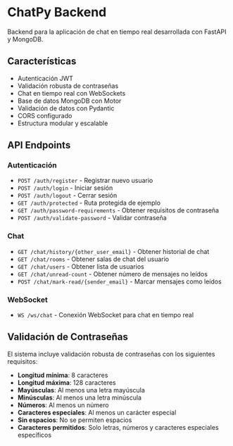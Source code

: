 # ChatPy Backend

Backend para la aplicación de chat en tiempo real desarrollada con FastAPI y MongoDB.

## Características

-  Autenticación JWT
- Validación robusta de contraseñas
- Chat en tiempo real con WebSockets
- Base de datos MongoDB con Motor
- Validación de datos con Pydantic
- CORS configurado
- Estructura modular y escalable

## API Endpoints

### Autenticación
- `POST /auth/register` - Registrar nuevo usuario
- `POST /auth/login` - Iniciar sesión
- `POST /auth/logout` - Cerrar sesión
- `GET /auth/protected` - Ruta protegida de ejemplo
- `GET /auth/password-requirements` - Obtener requisitos de contraseña
- `POST /auth/validate-password` - Validar contraseña

### Chat
- `GET /chat/history/{other_user_email}` - Obtener historial de chat
- `GET /chat/rooms` - Obtener salas de chat del usuario
- `GET /chat/users` - Obtener lista de usuarios
- `GET /chat/unread-count` - Obtener número de mensajes no leídos
- `POST /chat/mark-read/{sender_email}` - Marcar mensajes como leídos

### WebSocket
- `WS /ws/chat` - Conexión WebSocket para chat en tiempo real

## Validación de Contraseñas

El sistema incluye validación robusta de contraseñas con los siguientes requisitos:

- **Longitud mínima**: 8 caracteres
- **Longitud máxima**: 128 caracteres
- **Mayúsculas**: Al menos una letra mayúscula
- **Minúsculas**: Al menos una letra minúscula
- **Números**: Al menos un número
- **Caracteres especiales**: Al menos un carácter especial
- **Sin espacios**: No se permiten espacios
- **Caracteres permitidos**: Solo letras, números y caracteres especiales específicos
